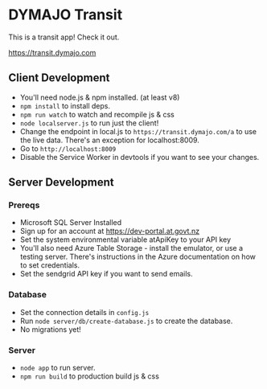 # DYMAJO Transit
This is a transit app! Check it out.

<https://transit.dymajo.com>

## Client Development
- You'll need node.js & npm installed. (at least v8)
- `npm install` to install deps.
- `npm run watch` to watch and recompile js & css
- `node localserver.js` to run just the client!
- Change the endpoint in local.js to `https://transit.dymajo.com/a` to use the live data. There's an exception for localhost:8009.
- Go to `http://localhost:8009`
- Disable the Service Worker in devtools if you want to see your changes.

## Server Development

### Prereqs
- Microsoft SQL Server Installed
- Sign up for an account at <https://dev-portal.at.govt.nz>
- Set the system environmental variable atApiKey to your API key
- You'll also need Azure Table Storage - install the emulator, or use a testing server. There's instructions in the Azure documentation on how to set credentials.
- Set the sendgrid API key if you want to send emails.

### Database
- Set the connection details in `config.js`
- Run `node server/db/create-database.js` to create the database.
- No migrations yet! 

### Server
- `node app` to run server.
- `npm run build` to production build js & css